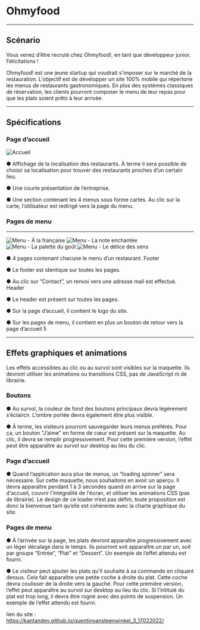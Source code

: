 # Ohmyfood
-------------------------------------------------------------------------------------------------------------------------------------------------------------------------
<h2>Scénario</h2>

Vous venez d’être recruté chez Ohmyfood!, en tant que développeur junior. Félicitations !

Ohmyfood! est une jeune startup qui voudrait s'imposer sur le marché de la restauration.
L'objectif est de développer un site 100% mobile qui répertorie les menus de restaurants gastronomiques.
En plus des systèmes classiques de réservation, les clients pourront composer le menu de leur repas pour que les plats soient prêts à leur arrivée.

-------------------------------------------------------------------------------------------------------------------------------------------------------------------------
<h2>Spécifications</h2>

<h3>Page d’accueil</h3>


![Accueil](https://user-images.githubusercontent.com/94462048/159342648-4fbdf227-9fc7-4b8d-9141-c366e354c165.png)


● Affichage de la localisation des restaurants. À terme il sera possible de choisir sa
localisation pour trouver des restaurants proches d’un certain lieu.

● Une courte présentation de l’entreprise.

● Une section contenant les 4 menus sous forme cartes. Au clic sur la carte,
l’utilisateur est redirigé vers la page du menu.

<h3>Pages de menu</h3>

------------------------------------------------------------------------------------------------------------------------------------

![Menu - À la française](https://user-images.githubusercontent.com/94462048/159342760-6c0face4-5727-497a-a79e-7573fd75392e.png)
![Menu - La note enchantée](https://user-images.githubusercontent.com/94462048/159342779-aaff9f02-0b1d-4f1a-b5f1-5853afd8f34e.png)
![Menu - La palette du goût](https://user-images.githubusercontent.com/94462048/159342814-2e110947-f830-4d27-ad0a-99a484180a78.png)
![Menu - Le délice des sens](https://user-images.githubusercontent.com/94462048/159342837-9197da5d-7264-4528-a908-2d8eb20e4d69.png)



● 4 pages contenant chacune le menu d’un restaurant.
Footer

● Le footer est identique sur toutes les pages.

● Au clic sur “Contact”, un renvoi vers une adresse mail est effectué.
Header

● Le header est présent sur toutes les pages.

● Sur la page d’accueil, il contient le logo du site.

● Sur les pages de menu, il contient en plus un bouton de retour vers la page d’accueil
5

-------------------------------------------------------------------------------------------------------------------------------------------------------------------------

<h2>Effets graphiques et animations</h2>

Les effets accessibles au clic ou au survol sont visibles sur la maquette. Ils devront utiliser
les animations ou transitions CSS, pas de JavaScript ni de librairie.

<h3>Boutons</h3>

● Au survol, la couleur de fond des boutons principaux devra légèrement s’éclaircir.
L’ombre portée devra également être plus visible.

● À terme, les visiteurs pourront sauvegarder leurs menus préférés. Pour ça, un
bouton "J’aime" en forme de cœur est présent sur la maquette. Au clic, il devra se
remplir progressivement. Pour cette première version, l’effet peut être apparaître au
survol sur desktop au lieu du clic.

<h3>Page d’accueil</h3>

● Quand l’application aura plus de menus, un “loading spinner” sera nécessaire. Sur
cette maquette, nous souhaitons en avoir un aperçu. Il devra apparaître pendant 1 à
3 secondes quand on arrive sur la page d'accueil, couvrir l'intégralité de l'écran, et
utiliser les animations CSS (pas de librairie). Le design de ce loader n’est pas défini,
toute proposition est donc la bienvenue tant qu’elle est cohérente avec la charte
graphique du site.

<h3>Pages de menu</h3>

● À l’arrivée sur la page, les plats devront apparaître progressivement avec un léger
décalage dans le temps. Ils pourront soit apparaître un par un, soit par groupe
“Entrée”, “Plat” et “Dessert”. Un exemple de l’effet attendu est fourni.

● Le visiteur peut ajouter les plats qu'il souhaite à sa commande en cliquant dessus.
Cela fait apparaître une petite coche à droite du plat. Cette coche devra coulisser de
la droite vers la gauche. Pour cette première version, l’effet peut apparaître au survol
sur desktop au lieu du clic. Si l’intitulé du plat est trop long, il devra être rogné avec
des points de suspension. Un exemple de l’effet attendu est fourni.

lien du site : https://kantandev.github.io/quentinvansteenwinkel_3_17022022/
